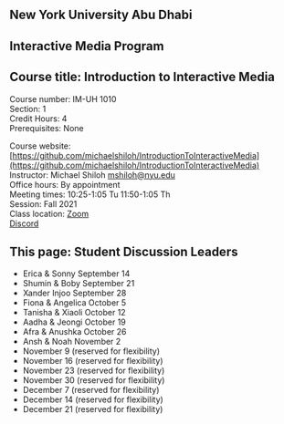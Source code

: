 ## New York University Abu Dhabi    
## Interactive Media Program    
## Course title: Introduction to Interactive Media  
Course number: IM-UH 1010   
Section: 1    
Credit Hours: 4         
Prerequisites: None       

Course website: [https://github.com/michaelshiloh/IntroductionToInteractiveMedia](https://github.com/michaelshiloh/IntroductionToInteractiveMedia)      
Instructor: Michael Shiloh mshiloh@nyu.edu    
Office hours: By appointment  
Meeting times: 10:25-1:05 Tu 11:50-1:05 Th   
Session: Fall 2021       
Class location: [Zoom](https://nyu.zoom.us/j/93719271713)   
[Discord](https://discord.com/channels/714727038078025851/716332110268465172)   

## This page: Student Discussion Leaders

- Erica & Sonny September 14 
- Shumin & Boby September 21
- Xander Injoo  September 28 
- Fiona & Angelica October 5
- Tanisha & Xiaoli October 12
- Aadha & Jeongi October 19
- Afra & Anushka October 26
- Ansh & Noah November 2
- November 9 (reserved for flexibility)
- November 16 (reserved for flexibility) 
- November 23 (reserved for flexibility)
- November 30 (reserved for flexibility)
- December 7 (reserved for flexibility)
- December 14 (reserved for flexibility)
- December 21 (reserved for flexibility)


